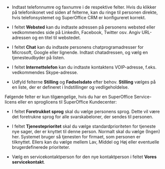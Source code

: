 <!-- markdownlint-disable-file MD041 -->
* Indtast telefonnumre og faxnumre i de respektive felter. Hvis du klikker på telefonikonet ved siden af felterne, kan du ringe til personen direkte, hvis telefonsystemet og SuperOffice CRM er konfigureret korrekt.

* I feltet **Websted** kan du indtaste adressen på personens websted eller vedkommendes side på LinkedIn, Facebook, Twitter osv. Angiv URL-adressen og en titel til webstedet.

* I feltet **Chat** kan du indtaste personens chatprogramadresser for Microsoft, Google eller lignende. Indtast chatadressen, og vælg en tjenesteudbyder på listen.

* I feltet **Internettelefon** kan du indtaste kontaktens VOIP-adresse, f.eks. vedkommendes Skype-adresse.

* Udfyld felterne **Stilling** og **Fødselsdato** efter behov. **Stilling** vælges på en liste, der er defineret i Indstillinger og vedligeholdelse.

Følgende felter er kun tilgængelige, hvis du har en SuperOffice Service-licens eller en sproglicens til SuperOffice Kundecenter:

* I feltet **Foretrukket sprog** skal du vælge personens sprog. Dette vil være det foretrukne sprog for alle svarskabeloner, der sendes til personen.

* I feltet **Tjenesteprioritet** skal du vælge standardprioriteten for tjeneste nye sager, der er knyttet til denne person. Normalt skal du vælge (Ingen) her. Systemet bruger så tjenesten for firmaet, som personen er tilknyttet. Ellers kan du vælge mellem Lav, Middel og Høj eller eventuelle brugerdefinerede prioriteter.

* Vælg en servicekontaktperson for den nye kontaktperson i feltet **Vores servicekontakt**.
